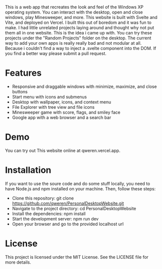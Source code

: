 This is a web app that recreates the look and feel of the Windows XP operating system. You can interact with the desktop, open and close windows, play Minesweeper, and more. This website is built with Svelte and Vite, and deployed on Vercel.
I built this out of boredom and it was fun to make. I had little unrelated projects laying around and thought why not put them all in one website. This is the idea i came up with. You can try these projects under the "Random Projects" folder on the desktop.
The current way to add your own apps is really really bad and not modular at all. Because i couldn't find a way to inject a .svelte component into the DOM. If you find a better way please submit a pull request. 

# Features
 - Responsive and draggable windows with minimize, maximize, and close buttons
 - Start menu with icons and submenus
 - Desktop with wallpaper, icons, and context menu
 - File Explorer with tree view and file icons
 - Minesweeper game with score, flags, and smiley face
 - Google app with a web browser and a search bar

# Demo
You can try out This website online at qweren.vercel.app.

# Installation
If you want to use the soure code and do some stuff locally, you need to have Node.js and npm installed on your machine. Then, follow these steps:

- Clone this repository: git clone https://github.com/qweren/PersonalDesktopWebsite.git
- Navigate to the project directory: cd PersonalDesktopWebsite
- Install the dependencies: npm install
- Start the development server: npm run dev
- Open your browser and go to the provided localhost url

# License
This project is licensed under the MIT License. See the LICENSE file for more details.

